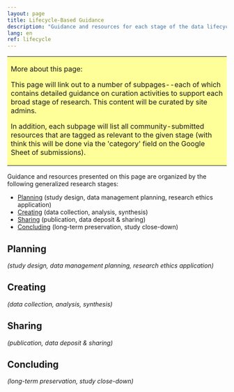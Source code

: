 ```yaml
---
layout: page
title: Lifecycle-Based Guidance
description: "Guidance and resources for each stage of the data lifecycle."
lang: en
ref: lifecycle
---
```


<table style="background-color: #ffff99;">
<tbody>
<tr>
<td>
<p><span>More about this page:</span></p>
<p>This page will link out to a number of subpages--each of which contains detailed guidance on curation activities to support each broad stage of research. This content will be curated by site admins. </p>
<p>In addition, each subpage will list all community-submitted resources that are tagged as relevant to the given stage (with think this will be done via the 'category' field on the Google Sheet of submissions).</p>
</td>
</tr>
</tbody>
</table>

Guidance and resources presented on this page are organized by the following generalized research stages:
* [Planning](#planning) (study design, data management planning, research ethics application)
* [Creating](#creating) (data collection, analysis, synthesis)
* [Sharing](#sharing) (publication, data deposit & sharing)
* [Concluding](#concluding) (long-term preservation, study close-down)

## Planning
*(study design, data management planning, research ethics application)*

## Creating
*(data collection, analysis, synthesis)*

## Sharing
*(publication, data deposit & sharing)*

## Concluding
*(long-term preservation, study close-down)*
